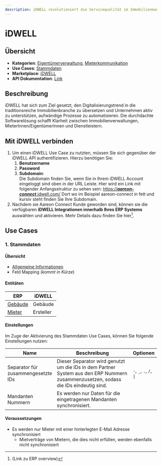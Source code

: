 ```yaml
---
description: iDWELL revolutioniert die Servicequalität im Immobilienmanagement
---
```


# iDWELL

## Übersicht

* **Kategorien**: [Eigentümerverwaltung](../kategorien/eigentuemerverwaltung.md), [Mieterkommunikation](../kategorien/mieterkommunikation.md)
* **Use Cases**: [Stammdaten](idwell.md#stammdaten)
* **Marketplace**: [iDWELL](https://marketplace.aareon.com/de/listings/idwell)
* **API Dokumentation**: [Link](https://api.docs.idwell.com/docs/public-api/f125ebad8f979-i-dwell-api)

## Beschreibung

iDWELL hat sich zum Ziel gesetzt, den Digitalisierungstrend in die traditionsreiche Immobilienbranche zu übersetzen und Unternehmen aktiv zu unterstützen, aufwändige Prozesse zu automatisieren. Die durchdachte Softwarelösung schafft Klarheit zwischen Immobilienverwaltungen, MieterInnen/EigentümerInnen und Dienstleistern.

## Mit iDWELL verbinden

1. Um einen iDWELL Use Case zu nutzten, müssen Sie sich gegenüber der iDWELL API authentifizieren. Hierzu benötigen Sie:
   1. **Benutzername**
   2. **Password**
   3. **Subdomain**: \
      Die Subdomain finden Sie, wenn Sie in Ihrem iDWELL Account eingeloggt sind oben in der URL Leiste. Hier wird ein Link mit folgender Anfangsstruktur zu sehen sein: [https://_**aareon-connect**_.idwell.com/](https://di-test.idwell.com/) Dort wo im Beispiel aareon-connect in fett und kursiv steht finden Sie Ihre Subdomain.
2. Nachdem sie Aareon Connect Kunde geworden sind, können sie die verfügbaren **iDWELL Integrationen innerhalb Ihres ERP Systems** auswählen und aktivieren. Mehr Details dazu finden Sie hier[^1].

## Use Cases

### 1. Stammdaten

#### Übersicht

* [Allgemeine Informationen](../use-cases/stammdaten.md)
* Feld Mapping (_kommt in Kürze_)

#### Entitäten

| ERP                                  | iDWELL    |
| ------------------------------------ | --------- |
| [Gebäude](../entitaeten/gebaeude.md) | Gebäude   |
| [Mieter](../entitaeten/mieter.md)    | Ersteller |

#### Einstellungen

Im Zuge der Aktivierung des Stammdaten Use Cases, können Sie folgende Einstellungen nutzen:

<table><thead><tr><th>Name</th><th width="549.3333333333333">Beschreibung</th><th>Optionen</th></tr></thead><tbody><tr><td>Separator für zusammengesetzte IDs</td><td>Dieser Separator wird genutzt um die IDs in dem Partner System aus den ERP Nummern zusammenzusetzen, sodass die IDs eindeutig sind.</td><td><code>-</code>, <code>_</code>, <code>.</code>, <code>/</code>, <code>|</code></td></tr><tr><td>Mandanten Nummern</td><td>Es werden nur Daten für die eingetragenen Mandanten synchronisiert.</td><td></td></tr></tbody></table>

#### Voraussetzungen

* Es werden nur Mieter mit einer hinterlegten E-Mail Adresse synchronisiert
  * Mietverträge von Mietern, die dies nicht erfüllen, werden ebenfalls nicht synchronisiert

[^1]: (Link zu ERP overview)
